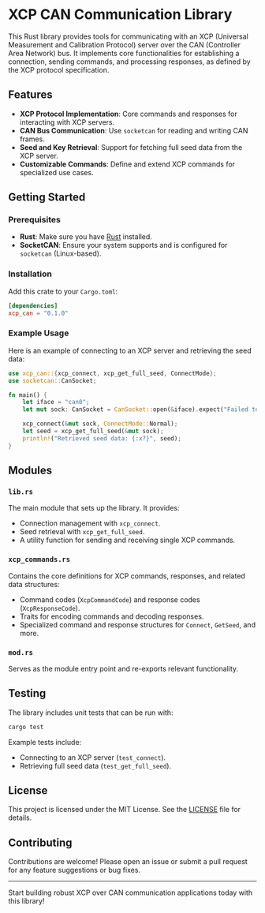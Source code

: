 # XCP CAN Communication Library

This Rust library provides tools for communicating with an XCP (Universal Measurement and Calibration Protocol) server over the CAN (Controller Area Network) bus. It implements core functionalities for establishing a connection, sending commands, and processing responses, as defined by the XCP protocol specification.

## Features

- **XCP Protocol Implementation**: Core commands and responses for interacting with XCP servers.
- **CAN Bus Communication**: Use `socketcan` for reading and writing CAN frames.
- **Seed and Key Retrieval**: Support for fetching full seed data from the XCP server.
- **Customizable Commands**: Define and extend XCP commands for specialized use cases.

## Getting Started

### Prerequisites

- **Rust**: Make sure you have [Rust](https://www.rust-lang.org/tools/install) installed.
- **SocketCAN**: Ensure your system supports and is configured for `socketcan` (Linux-based).

### Installation

Add this crate to your `Cargo.toml`:

```toml
[dependencies]
xcp_can = "0.1.0"
```

### Example Usage

Here is an example of connecting to an XCP server and retrieving the seed data:

```rust
use xcp_can::{xcp_connect, xcp_get_full_seed, ConnectMode};
use socketcan::CanSocket;

fn main() {
    let iface = "can0";
    let mut sock: CanSocket = CanSocket::open(&iface).expect("Failed to open socket on interface");

    xcp_connect(&mut sock, ConnectMode::Normal);
    let seed = xcp_get_full_seed(&mut sock);
    println!("Retrieved seed data: {:x?}", seed);
}
```

## Modules

### `lib.rs`

The main module that sets up the library. It provides:

- Connection management with `xcp_connect`.
- Seed retrieval with `xcp_get_full_seed`.
- A utility function for sending and receiving single XCP commands.

### `xcp_commands.rs`

Contains the core definitions for XCP commands, responses, and related data structures:

- Command codes (`XcpCommandCode`) and response codes (`XcpResponseCode`).
- Traits for encoding commands and decoding responses.
- Specialized command and response structures for `Connect`, `GetSeed`, and more.

### `mod.rs`

Serves as the module entry point and re-exports relevant functionality.

## Testing

The library includes unit tests that can be run with:

```bash
cargo test
```

Example tests include:

- Connecting to an XCP server (`test_connect`).
- Retrieving full seed data (`test_get_full_seed`).

## License

This project is licensed under the MIT License. See the [LICENSE](LICENSE) file for details.

## Contributing

Contributions are welcome! Please open an issue or submit a pull request for any feature suggestions or bug fixes.

---

Start building robust XCP over CAN communication applications today with this library!


